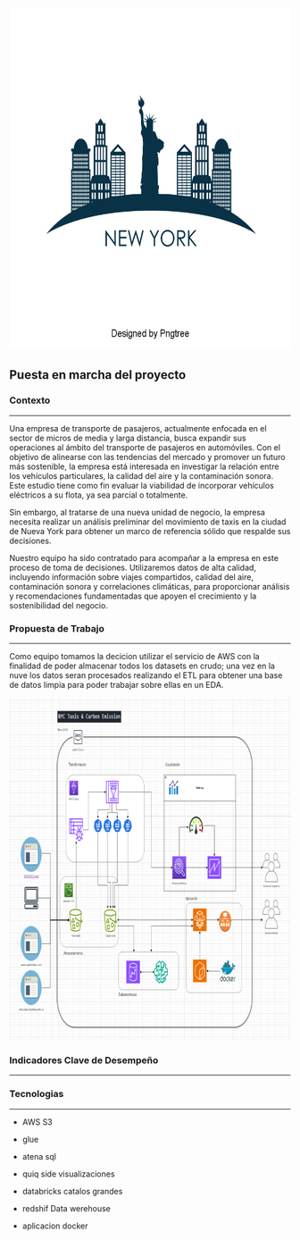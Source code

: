 <p align="center">
<img src="Imagenes_1/vector_new_york_1.png" width="840" height="614""  >
</p>

## Puesta en marcha del proyecto

### Contexto
---
Una empresa de transporte de pasajeros, actualmente enfocada en el sector de micros de media y larga distancia, busca expandir sus operaciones al ámbito del transporte de pasajeros en automóviles. Con el objetivo de alinearse con las tendencias del mercado y promover un futuro más sostenible, la empresa está interesada en investigar la relación entre los vehículos particulares, la calidad del aire y la contaminación sonora. Este estudio tiene como fin evaluar la viabilidad de incorporar vehículos eléctricos a su flota, ya sea parcial o totalmente.

Sin embargo, al tratarse de una nueva unidad de negocio, la empresa necesita realizar un análisis preliminar del movimiento de taxis en la ciudad de Nueva York para obtener un marco de referencia sólido que respalde sus decisiones.

Nuestro equipo ha sido contratado para acompañar a la empresa en este proceso de toma de decisiones. Utilizaremos datos de alta calidad, incluyendo información sobre viajes compartidos, calidad del aire, contaminación sonora y correlaciones climáticas, para proporcionar análisis y recomendaciones fundamentadas que apoyen el crecimiento y la sostenibilidad del negocio.

### Propuesta de Trabajo
---
Como equipo tomamos la decicion utilizar el servicio de AWS con la finalidad de poder almacenar todos los datasets en crudo; una vez en la nuve los datos seran procesados realizando el ETL para obtener una base de datos limpia para poder trabajar sobre ellas en un EDA.



<p align="center">
  <img src="Imagenes_1/Architecture_01.png" width="840" height="614" />
</p>

### Indicadores Clave de Desempeño
---


### Tecnologias
---
- AWS S3 
- glue
- atena sql
- quiq side visualizaciones

- databricks catalos grandes
- redshif Data werehouse

- aplicacion docker 




